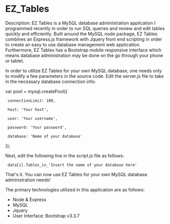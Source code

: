 # EZ_Tables

Description: EZ Tables is a MySQL database administration application I programmed recently in order to run SQL queries and review and edit tables quickly and efficiently. Built around the MySQL node package, EZ Tables combines an Express.js framework with Jquery front end scripting in order to create an easy to use database management web application. Furthermore, EZ Tables has a Bootstrap mobile responsive interface which means database administration may be done on the go through your phone or tablet.

In order to utilize EZ Tables for your own MySQL database, one needs only to modify a few parameters in the source code. Edit the server.js file to take in the necessary database connection info:


var pool = mysql.createPool({

     connectionLimit: 100,

     host: 'Your host',

     user: 'Your username',

     password: 'Your password',

     database: 'Name of your database'

});


Next, edit the following line in the script.js file as follows:


     data[i].Tables_in_'Insert the name of your database here'


That's it. You can now use EZ Tables for your own MySQL database administration needs!

 
The primary technologies utilized in this application are as follows:

- Node & Express
- MySQL 
- Jquery
- User Interface: Bootstrap v3.3.7  